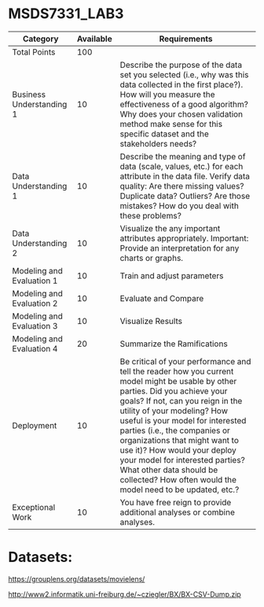 # MSDS7331_LAB3

| Category    |  Available | Requirements |
|  ----------  | ------     | ------------ |
| Total  Points |  	100|
| Business Understanding 1|	10	| Describe the purpose of the data set you selected (i.e., why was this data collected in the first place?). How will you measure the effectiveness of a good algorithm? Why does your chosen validation method make sense for this specific dataset and the stakeholders needs?|
| Data Understanding 1| 10 |	Describe the meaning and type of data (scale, values, etc.) for each attribute in the data file. Verify data quality: Are there missing values? Duplicate data? Outliers? Are those mistakes? How do you deal with these problems?|
| Data Understanding 2 | 	10	| Visualize the any important attributes appropriately. Important: Provide an interpretation for any charts or graphs.|
| Modeling and Evaluation 1|	10	| Train and adjust parameters |
| Modeling and Evaluation 2 | 	10 |	Evaluate and Compare |
| Modeling and Evaluation 3 |	10 |	Visualize Results |
| Modeling and Evaluation 4 |	20 |	Summarize the Ramifications |
| Deployment |	10 |	Be critical of your performance and tell the reader how you current model might be usable by other parties. Did you achieve your goals? If not, can you reign in the utility of your modeling? How useful is your model for interested parties (i.e., the companies or organizations that might want to use it)? How would your deploy your model for interested parties? What other data should be collected? How often would the model need to be updated, etc.? |
| Exceptional Work	| 10	| You have free reign to provide additional analyses or combine analyses. |


# Datasets:

https://grouplens.org/datasets/movielens/


http://www2.informatik.uni-freiburg.de/~cziegler/BX/BX-CSV-Dump.zip
